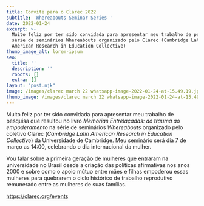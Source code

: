 ```yaml
---
title: Convite para o Clarec 2022
subtitle: 'Whereabouts Seminar Series '
date: 2022-01-24
excerpt: >-
  Muito feliz por ter sido convidada para apresentar meu trabalho de pesquisa na
  série de seminários Whereabouts organizado pelo Clarec (Cambridge Latin
  American Research in Education Collective) 
thumb_image_alt: lorem-ipsum
seo:
  title: ''
  description: ''
  robots: []
  extra: []
layout: "post.njk"
image: /images/clarec march 22 whatsapp-image-2022-01-24-at-15.49.19.jpg
thumb_image: /images/clarec march 22 whatsapp-image-2022-01-24-at-15.49.19.jpg
---
```

Muito feliz por ter sido convidada para apresentar meu trabalho de pesquisa que resultou no livro *Memórias Entrelaçadas: do trauma ao empoderamento* na série de seminários *Whereabouts* organizado pelo coletivo Clarec (*Cambridge Latin American Research in Education Collective*) da Universidade de Cambridge. Meu seminário será dia 7 de março as 14:00, celebrando o dia internacional da mulher.

Vou falar sobre a primeira geração de mulheres que entraram na universidade no Brasil desde a criação das políticas afirmativas nos anos 2000 e sobre como o apoio mútuo entre mães e filhas empoderou essas mulheres para quebrarem o ciclo histórico de trabalho reprodutivo remunerado entre as mulheres de suas famílias.

https://clarec.org/events
